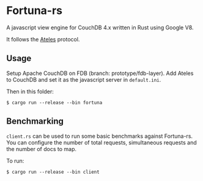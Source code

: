 # Fortuna-rs

A javascript view engine for CouchDB 4.x written in Rust using Google V8.

It follows the [Ateles](https://github.com/cloudant-labs/ateles) protocol. 

## Usage

Setup Apache CouchDB on FDB (branch: prototype/fdb-layer).
Add Ateles to CouchDB and set it as the javascript server in `default.ini`.

Then in this folder:
```
$ cargo run --release --bin fortuna
```

## Benchmarking

`client.rs` can be used to run some basic benchmarks against Fortuna-rs.
You can configure the number of total requests, simultaneous requests and the
number of docs to map.

To run:

```
$ cargo run --release --bin client
```